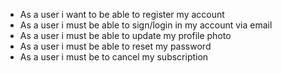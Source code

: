 - As a user i want to be able to register my account
- As a user i must be able to sign/login in my account via email
- As a user i must be able to update my profile photo
- As a user i must be able to reset my password
- As a user i must be to cancel my subscription